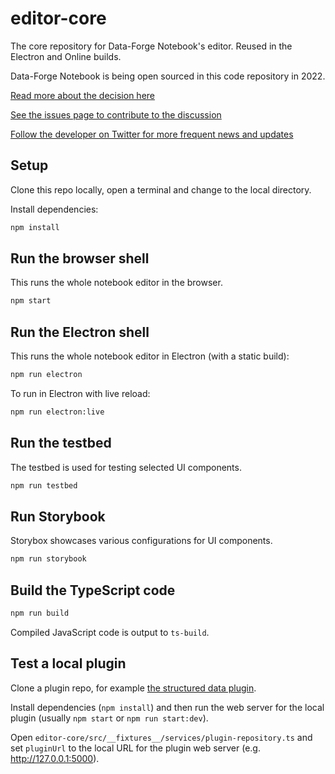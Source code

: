 # editor-core

The core repository for Data-Forge Notebook's editor. Reused in the Electron and Online builds.

Data-Forge Notebook is being open sourced in this code repository in 2022.

[Read more about the decision here](https://github.com/data-forge-notebook/wiki/wiki/Future-Plans)

[See the issues page to contribute to the discussion](https://github.com/data-forge-notebook/editor-core/issues)

[Follow the developer on Twitter for more frequent news and updates](https://twitter.com/codecapers)

## Setup 

Clone this repo locally, open a terminal and change to the local directory.

Install dependencies:

```bash
npm install
```

## Run the browser shell

This runs the whole notebook editor in the browser.

```bash
npm start
```

## Run the Electron shell

This runs the whole notebook editor in Electron (with a static build):

```bash
npm run electron
```

To run in Electron with live reload:

```bash
npm run electron:live
```

## Run the testbed

The testbed is used for testing selected UI components.

```bash
npm run testbed
```

## Run Storybook

Storybox showcases various configurations for UI components.

```bash
npm run storybook
```

## Build the TypeScript code

```bash
npm run build
```

Compiled JavaScript code is output to `ts-build`.

## Test a local plugin

Clone a plugin repo, for example
[the structured data plugin](https://github.com/data-forge-notebook/output-plugin-structured-data).

Install dependencies (`npm install`) and then run the web server for the local plugin (usually `npm start` or `npm run start:dev`).

Open `editor-core/src/__fixtures__/services/plugin-repository.ts` and set `pluginUrl` to the local URL for the plugin web server (e.g.  http://127.0.0.1:5000).